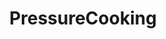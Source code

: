 ---
title: PressureCooking
crosslinks:
- instantpot
- seriouseats
- sousvide
- 1200realfood
- grilledcheese
- food
- ketorecipes
- AquaJail
- Canning
---